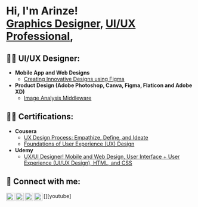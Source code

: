 <h1>Hi, I'm Arinze! <br/><a href="https://github.com/joshmadakor1">Graphics Designer</a>, <a href="www.linkedin.com/in/arinze-fortune-063a64263/">UI/UX Professional</a>,

<h2>👨‍💻 UI/UX Designer:</h2>

- <b>Mobile App and Web Designs</b>
  - [Creating Innovative Designs using Figma]( https://dribbble.com/Arizonal)
- <b>Product Design (Adobe Photoshop, Canva, Figma, Flaticon and Adobe XD)</b>
  - [Image Analysis Middleware](https://github.com/joshmadakor1/4chan-Image-Analysis-Middleware-C964)

<h2>👨‍💻 Certifications:</h2>

  - <b>Cousera</b>
    - [UX Design Process: Empathize, Define, and Ideate](https://www.coursera.org/user/f78ba1272fbc52c39933d3b35984c2a2)
    - [Foundations of User Experience (UX) Design](https://www.coursera.org/user/f78ba1272fbc52c39933d3b35984c2a2)
- <b>Udemy</b>
  - [UX/UI Designer! Mobile and Web Design, User Interface + User Experience (UI/UX Design), HTML, and CSS](https://github.com/joshmadakor1/EncrypterPOC)
 
<h2> 🤳 Connect with me:</h2>

[<img align="left" alt="JoshMadakor | YouTube" width="22px" src="https://cdn.jsdelivr.net/npm/simple-icons@v3/icons/youtube.svg" />][youtube]
[<img align="left" alt="JoshMadakor | Twitter" width="22px" src="https://cdn.jsdelivr.net/npm/simple-icons@v3/icons/twitter.svg" />][twitter]
[<img align="left" alt="JoshMadakor | LinkedIn" width="22px" src="https://cdn.jsdelivr.net/npm/simple-icons@v3/icons/linkedin.svg" />][linkedin]
[<img align="left" alt="JoshMadakor | Instagram" width="22px" src="https://cdn.jsdelivr.net/npm/simple-icons@v3/icons/instagram.svg" />][instagram]

[twitter]: https://twitter.com/joshmadakor
[instagram]: https://www.instagram.com/joshmadakor/
[linkedin]: www.linkedin.com/in/arinze-fortune-063a64263

<!--
**joshmadakor1/joshmadakor1** is a ✨ _special_ ✨ repository because its `README.md` (this file) appears on your GitHub profile.

Here are some ideas to get you started:

- 🔭 I’m currently working on ...
- 🌱 I’m currently learning ...
- 👯 I’m looking to collaborate on ...
- 🤔 I’m looking for help with ...
- 💬 Ask me about ...
- 📫 How to reach me: ...
- 😄 Pronouns: ...
- ⚡ Fun fact: ...
-->
